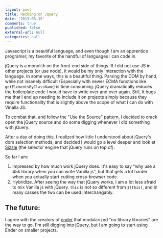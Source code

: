 ```yaml
---
layout: post
title: Hacking on Jquery
date: '2013-03-19'
comments: true
published: false
external-url: null
categories: null
---
```


Javascript is a beautiful language, and even though I am an apprentice programer, my favorite of the handful of languages I can code in.

jQuery is a monolith on the front-end side of things. If I did not use JS in other projects (or use node), it would be my only interaction with the language. In some ways, this is a beautiful thing. Parsing the DOM by hand, while not insanely difficult (Especially with newer ECMA functions like ``getElementsByClassName``) is time consuming. jQuery dramatically reduces the boilerplate code I would have to write over and over again. Still, It bugs me that I end up needing to include it on projects simply because they require functionality that is slightly above the scope of what I can do with Vinalla JS.

To combat that, and follow the "Use the Source" [pattern](http://ofps.oreilly.com/titles/9780596518387/perpetual_learning.html#use_the_source), I decided to crack open the jQuery source and do some digging whenever I did something with jQuery.

After a day of doing this, I realized how little I understood about jQuery's dom selection methods, and decided I would go a level deeper and look at [Sizzle](http://sizzlejs.com/) (the selector engine that jQuery runs on top of).


So far I am:

1. Impressed by how much work jQuery does. It's easy to say "why use a 45k library when you can write Vanilla js", but that gets a lot harder when you actually start cutting cross-browser code.
2. Hybridize. After seeing the way that jQuery works, I am a lot less afraid to mix Vanilla js with jQuery. ``this`` is not so different from ``$(this)``, and in many casses the two can be used interchangably.

## The future:

I agree with the creators of [ender](https://github.com/ender-js/Ender) that modularized "no-library libraries" are the way to go. I'm still digging into jQuery, but I am going to start using Ender on smaller projects.
